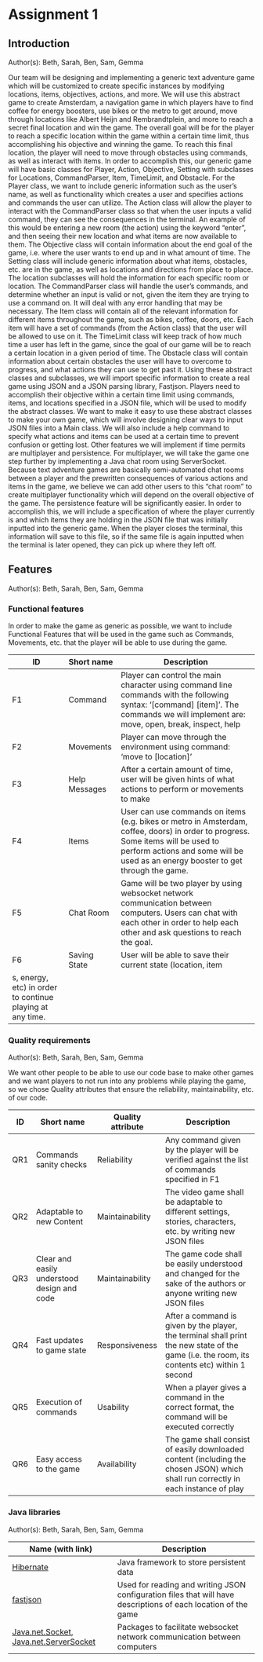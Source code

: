 # Assignment 1

## Introduction
Author(s): Beth, Sarah, Ben, Sam, Gemma

Our team will be designing and implementing a generic text adventure game which will be customized to create specific instances by modifying locations, items, objectives, actions, and more. We will use this abstract game to create Amsterdam, a navigation game in which players have to find coffee for energy boosters, use bikes or the metro to get around, move through locations like Albert Heijn and Rembrandtplein, and more to reach a secret final location and win the game.
The overall goal will be for the player to reach a specific location within the game within a certain time limit, thus accomplishing his objective and winning the game. To reach this final location, the player will need to move through obstacles using commands, as well as interact with items. In order to accomplish this, our generic game will have basic classes for Player, Action, Objective, Setting with subclasses for Locations, CommandParser, Item, TimeLimit, and Obstacle.
For the Player class, we want to include generic information such as the user’s name, as well as functionality which creates a user and specifies actions and commands the user can utilize.
The Action class will allow the player to interact with the CommandParser class so that when the user inputs a valid command, they can see the consequences in the terminal. An example of this would be entering a new room (the action) using the keyword “enter”, and then seeing their new location and what items are now available to them.
The Objective class will contain information about the end goal of the game, i.e. where the user wants to end up and in what amount of time.
The Setting class will include generic information about what items, obstacles, etc. are in the game, as well as locations and directions from place to place. The location subclasses will hold the information for each specific room or location.
The CommandParser class will handle the user’s commands, and determine whether an input is valid or not, given the item they are trying to use a command on. It will deal with any error handling that may be necessary.
The Item class will contain all of the relevant information for different items throughout the game, such as bikes, coffee, doors, etc. Each item will have a set of commands (from the Action class) that the user will be allowed to use on it.
The TimeLimit class will keep track of how much time a user has left in the game, since the goal of our game will be to reach a certain location in a given period of time.
The Obstacle class will contain information about certain obstacles the user will have to overcome to progress, and what actions they can use to get past it.
Using these abstract classes and subclasses, we will import specific information to create a real game using JSON and a JSON parsing library, Fastjson. Players need to accomplish their objective within a certain time limit using commands, items, and locations specified in a JSON file, which will be used to modify the abstract classes. We want to make it easy to use these abstract classes to make your own game, which will involve designing clear ways to input JSON files into a Main class.  We will also include a help command to specify what actions and items can be used at a certain time to prevent confusion or getting lost.
Other features we will implement if time permits are multiplayer and persistence. For multiplayer, we will take the game one step further by implementing a Java chat room using ServerSocket. Because text adventure games are basically semi-automated chat rooms between a player and the prewritten consequences of various actions and items in the game, we believe we can add other users to this “chat room” to create multiplayer functionality which will depend on the overall objective of the game. The persistence feature will be significantly easier. In order to accomplish this, we will include a specification of where the player currently is and which items they are holding in the JSON file that was initially inputted into the generic game. When the player closes the terminal, this information will save to this file, so if the same file is again inputted when the terminal is later opened, they can pick up where they left off.


## Features
Author(s): Beth, Sarah, Ben, Sam, Gemma

### Functional features

In order to make the game as generic as possible, we want to include Functional Features that will be used in the game such as Commands, Movements, etc. that the player will be able to use during the game. 

| ID  | Short name  | Description  |
|---|---|---|
| F1  | Command | Player can control the main character using command line commands with the following syntax: ‘[command] [item]’. The commands we will implement are: move, open, break, inspect, help   |
| F2  | Movements  | Player can move through the environment using command: ‘move to [location]’  |
| F3  | Help Messages  | After a certain amount of time, user will be given hints of what actions to perform or movements to make  |
| F4  | Items | User can use commands on items (e.g. bikes or metro in Amsterdam, coffee, doors) in order to progress. Some items will be used to perform actions and some will be used as an energy booster to get through the game.  |
| F5  | Chat Room  | Game will be two player by using websocket network communication between computers. Users can chat with each other in order to help each other and ask questions to reach the goal.   |
| F6  | Saving State  | User will be able to save their current state (location, item
s, energy, etc) in order to continue playing at any time.   |

### Quality requirements
Author(s): Beth, Sarah, Ben, Sam, Gemma

We want other people to be able to use our code base to make other games and we want players to not run into any problems while playing the game, so we chose Quality attributes that ensure the reliability, maintainability, etc. of our code.

| ID  | Short name  | Quality attribute | Description  |
|---|---|---|---|
| QR1  | Commands sanity checks | Reliability  | Any command given by the player will be verified against the list of commands specified in F1 |
| QR2  | Adaptable to new Content | Maintainability  | The video game shall be adaptable to different settings, stories, characters, etc. by writing new JSON files  |
| QR3  | Clear and easily understood design and code | Maintainability  | The game code shall be easily understood and changed for the sake of the authors or anyone writing new JSON files |
| QR4  | Fast updates to game state | Responsiveness | After a command is given by the player, the terminal shall print the new state of the game (i.e. the room, its contents etc) within 1 second |
| QR5  | Execution of commands | Usability  | When a player gives a command in the correct format, the command will be executed correctly |
| QR6  | Easy access to the game | Availability  | The game shall consist of easily downloaded content (including the chosen JSON) which shall run correctly in each instance of play |

### Java libraries
Author(s): Beth, Sarah, Ben, Sam, Gemma

| Name (with link) | Description  |
|---|---|
| [Hibernate](https://hibernate.org/)  | Java framework to store persistent data |
| [fastjson](https://github.com/alibaba/fastjson) | Used for reading and writing JSON configuration files that will have descriptions of each location of the game |
| [Java.net.Socket](https://docs.oracle.com/javase/7/docs/api/java/net/Socket.html), [Java.net.ServerSocket](https://docs.oracle.com/javase/8/docs/api/java/net/ServerSocket.html)  | Packages to facilitate websocket network communication between computers |